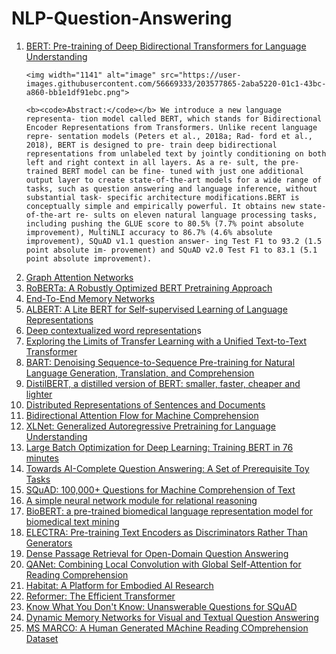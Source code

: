 # NLP-Question-Answering
<ol>
<li> <a href="https://arxiv.org/pdf/1810.04805v2.pdf">BERT: Pre-training of Deep Bidirectional Transformers for Language Understanding </a></li>
    
    <img width="1141" alt="image" src="https://user-images.githubusercontent.com/56669333/203577865-2aba5220-01c1-43bc-a860-bb1e1df91ebc.png">

    <b><code>Abstract:</code></b> We introduce a new language representa- tion model called BERT, which stands for Bidirectional Encoder Representations from Transformers. Unlike recent language repre- sentation models (Peters et al., 2018a; Rad- ford et al., 2018), BERT is designed to pre- train deep bidirectional representations from unlabeled text by jointly conditioning on both left and right context in all layers. As a re- sult, the pre-trained BERT model can be fine- tuned with just one additional output layer to create state-of-the-art models for a wide range of tasks, such as question answering and language inference, without substantial task- specific architecture modifications.BERT is conceptually simple and empirically powerful. It obtains new state-of-the-art re- sults on eleven natural language processing tasks, including pushing the GLUE score to 80.5% (7.7% point absolute improvement), MultiNLI accuracy to 86.7% (4.6% absolute improvement), SQuAD v1.1 question answer- ing Test F1 to 93.2 (1.5 point absolute im- provement) and SQuAD v2.0 Test F1 to 83.1 (5.1 point absolute improvement).
  
  
  
  
  
<li><a href="https://arxiv.org/pdf/1710.10903v3.pdf"> Graph Attention Networks</a></li>
<li><a href="https://arxiv.org/pdf/1907.11692v1.pdf"> RoBERTa: A Robustly Optimized BERT Pretraining Approach</a></li>
<li><a href="https://arxiv.org/pdf/1503.08895v5.pdf"> End-To-End Memory Networks</a></li>
<li><a href="https://arxiv.org/pdf/1909.11942v6.pdf"> ALBERT: A Lite BERT for Self-supervised Learning of Language Representations</a></li>
<li><a href="https://arxiv.org/pdf/1802.05365v2.pdf"> Deep contextualized word representation</a>s</li>
<li><a href="https://arxiv.org/pdf/1910.10683v3.pdf"> Exploring the Limits of Transfer Learning with a Unified Text-to-Text Transformer</a></li>
<li><a href="https://arxiv.org/pdf/1910.13461v1.pdf"> BART: Denoising Sequence-to-Sequence Pre-training for Natural Language Generation, Translation, and Comprehension</a></li>
<li><a href="https://arxiv.org/pdf/1405.4053v2.pdf"> DistilBERT, a distilled version of BERT: smaller, faster, cheaper and lighter</a></li>
<li><a href="https://arxiv.org/pdf/1910.01108v4.pdf"> Distributed Representations of Sentences and Documents</a></li>
<li><a href ="https://arxiv.org/pdf/1611.01603v6.pdf">Bidirectional Attention Flow for Machine Comprehension</a></li> 
<li><a href ="https://arxiv.org/pdf/1906.08237v2.pdf">XLNet: Generalized Autoregressive Pretraining for Language Understanding</a></li>
<li><a href ="https://arxiv.org/pdf/1904.00962v5.pdf">Large Batch Optimization for Deep Learning: Training BERT in 76 minutes</a></li>
<li><a href ="https://arxiv.org/pdf/1502.05698v10.pdf">Towards AI-Complete Question Answering: A Set of Prerequisite Toy Tasks</a></li>
<li><a href ="https://arxiv.org/pdf/1606.05250v3.pdf">SQuAD: 100,000+ Questions for Machine Comprehension of Text</a></li>
<li><a href ="https://arxiv.org/pdf/1706.01427v1.pdf">A simple neural network module for relational reasoning</a></li>
<li><a href ="https://arxiv.org/pdf/1901.08746v4.pdf">BioBERT: a pre-trained biomedical language representation model for biomedical text mining</a></li>
<li><a href ="https://arxiv.org/pdf/2003.10555v1.pdf">ELECTRA: Pre-training Text Encoders as Discriminators Rather Than Generators</a></li>
<li><a href ="https://arxiv.org/pdf/2004.04906v3.pdf">Dense Passage Retrieval for Open-Domain Question Answering</a></li>
<li><a href ="https://arxiv.org/pdf/1804.09541v1.pdf">QANet: Combining Local Convolution with Global Self-Attention for Reading Comprehension</a></li>
<li><a href ="https://arxiv.org/pdf/1904.01201v2.pdf">Habitat: A Platform for Embodied AI Research</a></li>
<li><a href ="https://arxiv.org/pdf/2001.04451v2.pdf">Reformer: The Efficient Transformer</a></li>
<li><a href ="https://arxiv.org/pdf/1806.03822v1.pdf">Know What You Don't Know: Unanswerable Questions for SQuAD</a></li>
<li><a href ="https://arxiv.org/pdf/1603.01417v1.pdf">Dynamic Memory Networks for Visual and Textual Question Answering</a></li>
<li><a href ="https://arxiv.org/pdf/1611.09268v3.pdf">MS MARCO: A Human Generated MAchine Reading COmprehension Dataset</a></li>



</ol>
